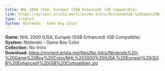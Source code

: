 ```yaml
---
title: NHL 2000 (USA, Europe) (SGB Enhanced) (GB Compatible)
link: https://myrient.erista.me/files/No-Intro/Nintendo%20-%20Game%20Boy%20Color/NHL%202000%20(USA,%20Europe)%20(SGB%20Enhanced)%20(GB%20Compatible).zip
type: single1
System: Nintendo - Game Boy Color
---
```

<b>Game:</b> NHL 2000 (USA, Europe) (SGB Enhanced) (GB Compatible)<br>
<b>System:</b> Nintendo - Game Boy Color<br>
<b>Collection:</b> No-Intro<br>
<b>Download:</b> https://myrient.erista.me/files/No-Intro/Nintendo%20-%20Game%20Boy%20Color/NHL%202000%20(USA,%20Europe)%20(SGB%20Enhanced)%20(GB%20Compatible).zip
